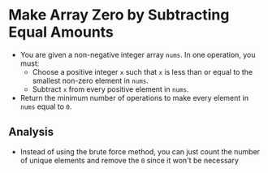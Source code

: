 # Make Array Zero by Subtracting Equal Amounts
- You are given a non-negative integer array `nums`. In one operation, you must:
  - Choose a positive integer `x` such that `x` is less than or equal to the smallest non-zero element in `nums`.
  - Subtract `x` from every positive element in `nums`.
- Return the minimum number of operations to make every element in `nums` equal to `0`.

## Analysis
- Instead of using the brute force method, you can just count the number of unique elements and remove the `0` since it won't be necessary
